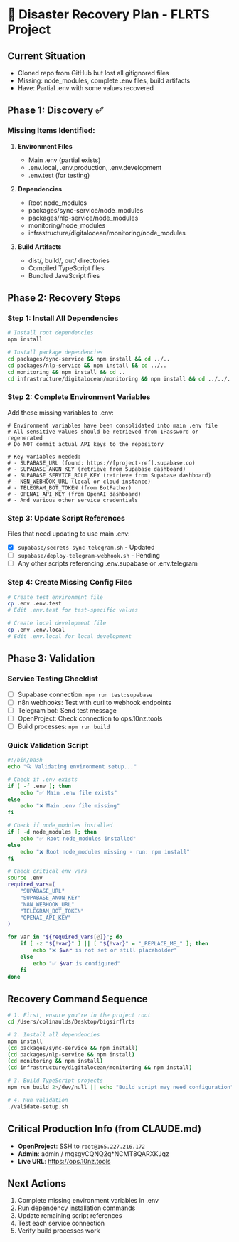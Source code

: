 # 🚨 Disaster Recovery Plan - FLRTS Project

## Current Situation
- Cloned repo from GitHub but lost all gitignored files
- Missing: node_modules, complete .env files, build artifacts
- Have: Partial .env with some values recovered

## Phase 1: Discovery ✅
### Missing Items Identified:
1. **Environment Files**
   - Main .env (partial exists)
   - .env.local, .env.production, .env.development
   - .env.test (for testing)

2. **Dependencies**
   - Root node_modules
   - packages/sync-service/node_modules
   - packages/nlp-service/node_modules
   - monitoring/node_modules
   - infrastructure/digitalocean/monitoring/node_modules

3. **Build Artifacts**
   - dist/, build/, out/ directories
   - Compiled TypeScript files
   - Bundled JavaScript files

## Phase 2: Recovery Steps

### Step 1: Install All Dependencies
```bash
# Install root dependencies
npm install

# Install package dependencies
cd packages/sync-service && npm install && cd ../..
cd packages/nlp-service && npm install && cd ../..
cd monitoring && npm install && cd ..
cd infrastructure/digitalocean/monitoring && npm install && cd ../../..
```

### Step 2: Complete Environment Variables
Add these missing variables to .env:

```env
# Environment variables have been consolidated into main .env file
# All sensitive values should be retrieved from 1Password or regenerated
# Do NOT commit actual API keys to the repository

# Key variables needed:
# - SUPABASE_URL (found: https://[project-ref].supabase.co)
# - SUPABASE_ANON_KEY (retrieve from Supabase dashboard)
# - SUPABASE_SERVICE_ROLE_KEY (retrieve from Supabase dashboard)
# - N8N_WEBHOOK_URL (local or cloud instance)
# - TELEGRAM_BOT_TOKEN (from BotFather)
# - OPENAI_API_KEY (from OpenAI dashboard)
# - And various other service credentials
```

### Step 3: Update Script References
Files that need updating to use main .env:
- [x] `supabase/secrets-sync-telegram.sh` - Updated
- [ ] `supabase/deploy-telegram-webhook.sh` - Pending
- [ ] Any other scripts referencing .env.supabase or .env.telegram

### Step 4: Create Missing Config Files
```bash
# Create test environment file
cp .env .env.test
# Edit .env.test for test-specific values

# Create local development file
cp .env .env.local
# Edit .env.local for local development
```

## Phase 3: Validation

### Service Testing Checklist
- [ ] Supabase connection: `npm run test:supabase`
- [ ] n8n webhooks: Test with curl to webhook endpoints
- [ ] Telegram bot: Send test message
- [ ] OpenProject: Check connection to ops.10nz.tools
- [ ] Build processes: `npm run build`

### Quick Validation Script
```bash
#!/bin/bash
echo "🔍 Validating environment setup..."

# Check if .env exists
if [ -f .env ]; then
    echo "✅ Main .env file exists"
else
    echo "❌ Main .env file missing"
fi

# Check if node_modules installed
if [ -d node_modules ]; then
    echo "✅ Root node_modules installed"
else
    echo "❌ Root node_modules missing - run: npm install"
fi

# Check critical env vars
source .env
required_vars=(
    "SUPABASE_URL"
    "SUPABASE_ANON_KEY"
    "N8N_WEBHOOK_URL"
    "TELEGRAM_BOT_TOKEN"
    "OPENAI_API_KEY"
)

for var in "${required_vars[@]}"; do
    if [ -z "${!var}" ] || [ "${!var}" = "_REPLACE_ME_" ]; then
        echo "❌ $var is not set or still placeholder"
    else
        echo "✅ $var is configured"
    fi
done
```

## Recovery Command Sequence

```bash
# 1. First, ensure you're in the project root
cd /Users/colinaulds/Desktop/bigsirflrts

# 2. Install all dependencies
npm install
(cd packages/sync-service && npm install)
(cd packages/nlp-service && npm install)
(cd monitoring && npm install)
(cd infrastructure/digitalocean/monitoring && npm install)

# 3. Build TypeScript projects
npm run build 2>/dev/null || echo "Build script may need configuration"

# 4. Run validation
./validate-setup.sh
```

## Critical Production Info (from CLAUDE.md)
- **OpenProject**: SSH to `root@165.227.216.172`
- **Admin**: admin / mqsgyCQNQ2q*NCMT8QARXKJqz
- **Live URL**: https://ops.10nz.tools

## Next Actions
1. Complete missing environment variables in .env
2. Run dependency installation commands
3. Update remaining script references
4. Test each service connection
5. Verify build processes work